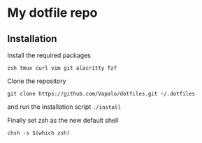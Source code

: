 # My dotfile repo

## Installation

Install the required packages

`zsh tmux curl vim git alacritty fzf`

Clone the repository

`git clone https://github.com/Vapalo/dotfiles.git ~/.dotfiles`

and run the installation script `./install`

Finally set zsh as the new default shell

`chsh -s $(which zsh)`

